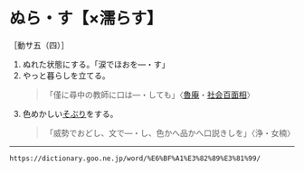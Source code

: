 # ぬら・す【×濡らす】

［動サ五（四）］
1.  ぬれた状態にする。「涙でほおを―・す」
2.  やっと暮らしを立てる。    
    >「僅に尋中の教師に口は―・しても」〈[魯庵](https://dictionary.goo.ne.jp/word/person/%E5%86%85%E7%94%B0%E9%AD%AF%E5%BA%B5/#jn-19389)・[社会百面相](https://dictionary.goo.ne.jp/word/%E7%A4%BE%E4%BC%9A%E7%99%BE%E9%9D%A2%E7%9B%B8/#jn-271200)〉
3.  色めかしい[そぶり](そぶり（素振り）)をする。    
    >「威勢でおどし、文で―・し、色かへ品かへ口説きしを」〈浄・女楠〉

---
`https://dictionary.goo.ne.jp/word/%E6%BF%A1%E3%82%89%E3%81%99/`